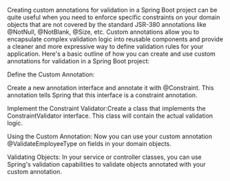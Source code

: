 Creating custom annotations for validation in a Spring Boot project can be quite useful when you need to enforce specific constraints on your domain objects that are not covered by the standard JSR-380 annotations like @NotNull, @NotBlank, @Size, etc. Custom annotations allow you to encapsulate complex validation logic into reusable components and provide a cleaner and more expressive way to define validation rules for your application.
Here's a basic outline of how you can create and use custom annotations for validation in a Spring Boot project:

Define the Custom Annotation:

<p> Create a new annotation interface and annotate it with @Constraint. This annotation tells Spring that this interface is a constraint annotation.</p>
<p>Implement the Constraint Validator:Create a class that implements the ConstraintValidator interface. This class will contain the actual validation logic. </p>
<p>Using the Custom Annotation: Now you can use your custom annotation @ValidateEmployeeType on fields in your domain objects.</p>
<p> Validating Objects: In your service or controller classes, you can use Spring's validation capabilities to validate objects annotated with your custom annotation.</p>
